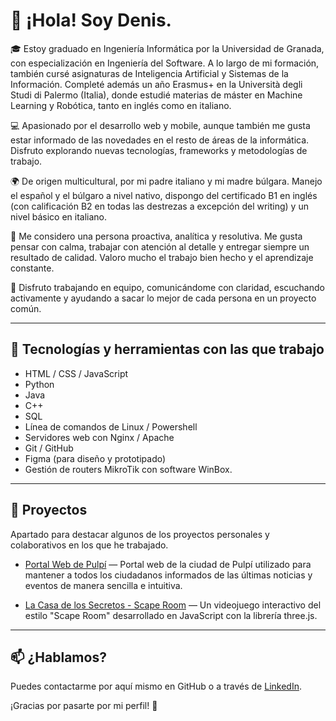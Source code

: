 # 👋 ¡Hola! Soy Denis.

🎓 Estoy graduado en Ingeniería Informática por la Universidad de Granada, con especialización en Ingeniería del Software. A lo largo de mi formación, también cursé asignaturas de Inteligencia Artificial y Sistemas de la Información. Completé además un año Erasmus+ en la Università degli Studi di Palermo (Italia), donde estudié materias de máster en Machine Learning y Robótica, tanto en inglés como en italiano.

💻 Apasionado por el desarrollo web y mobile, aunque también me gusta estar informado de las novedades en el resto de áreas de la informática. Disfruto explorando nuevas tecnologías, frameworks y metodologías de trabajo.

🌍 De origen multicultural, por mi padre italiano y mi madre búlgara. Manejo el español y el búlgaro a nivel nativo, dispongo del certificado B1 en inglés (con calificación B2 en todas las destrezas a excepción del writing) y un nivel básico en italiano.

🧠 Me considero una persona proactiva, analítica y resolutiva. Me gusta pensar con calma, trabajar con atención al detalle y entregar siempre un resultado de calidad. Valoro mucho el trabajo bien hecho y el aprendizaje constante.

🤝 Disfruto trabajando en equipo, comunicándome con claridad, escuchando activamente y ayudando a sacar lo mejor de cada persona en un proyecto común.

---

## 🔧 Tecnologías y herramientas con las que trabajo

- HTML / CSS / JavaScript
- Python
- Java
- C++
- SQL
- Línea de comandos de Linux / Powershell
- Servidores web con Nginx / Apache
- Git / GitHub
- Figma (para diseño y prototipado)
- Gestión de routers MikroTik con software WinBox.

---

## 📁 Proyectos

Apartado para destacar algunos de los proyectos personales y colaborativos en los que he trabajado.

- [Portal Web de Pulpí](https://github.com/DenisSValentin/WebMercado_Ayto) — Portal web de la ciudad de Pulpí utilizado para mantener a todos los ciudadanos informados de las últimas noticias y eventos de manera sencilla e intuitiva.

- [La Casa de los Secretos - Scape Room](https://github.com/DenisSValentin/ScapeRoom_LaCasaDeLosSecretos) — Un videojuego interactivo del estilo "Scape Room" desarrollado en JavaScript con la librería three.js.

---

## 📫 ¿Hablamos?

Puedes contactarme por aquí mismo en GitHub o a través de [LinkedIn](https://www.linkedin.com/in/denis-valentin-stoyanov).

¡Gracias por pasarte por mi perfil! 🚀
